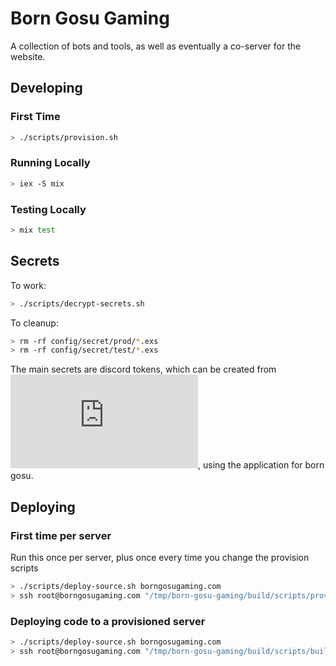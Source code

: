 # Born Gosu Gaming

A collection of bots and tools, as well as eventually a co-server for the website.

## Developing

### First Time
```bash
> ./scripts/provision.sh
```

### Running Locally

```bash
> iex -S mix
```

### Testing Locally

```bash
> mix test
```

## Secrets

To work:
```bash
> ./scripts/decrypt-secrets.sh
```

To cleanup:
```bash
> rm -rf config/secret/prod/*.exs
> rm -rf config/secret/test/*.exs
```

The main secrets are discord tokens, which can be created from ![here](https://discordapi.com/permissions.html#268667968), using the application for born gosu.

## Deploying

### First time per server

Run this once per server, plus once every time you change the provision scripts

```bash
> ./scripts/deploy-source.sh borngosugaming.com
> ssh root@borngosugaming.com "/tmp/born-gosu-gaming/build/scripts/provision.sh"
```

### Deploying code to a provisioned server

```bash
> ./scripts/deploy-source.sh borngosugaming.com
> ssh root@borngosugaming.com "/tmp/born-gosu-gaming/build/scripts/build-release.sh"
```
